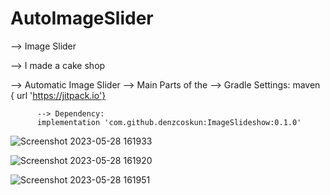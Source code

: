 # AutoImageSlider

--> Image Slider

--> I made a cake shop 

--> Automatic Image Slider 
          -->
          Main Parts of the 
          --> Gradle Settings:
          maven { url 'https://jitpack.io'}

          --> Dependency:
          implementation 'com.github.denzcoskun:ImageSlideshow:0.1.0'
          
 ![Screenshot 2023-05-28 161933](https://github.com/stellarboymihir/AutoImageSlider/assets/83822717/90747973-c5ba-460a-bbe6-b5e69845a05e)

 ![Screenshot 2023-05-28 161920](https://github.com/stellarboymihir/AutoImageSlider/assets/83822717/e9159529-d52c-4b7f-85a1-54f02367b3f3)
          
![Screenshot 2023-05-28 161951](https://github.com/stellarboymihir/AutoImageSlider/assets/83822717/a9997db9-ce47-4a2e-b6a7-315e54992538)
